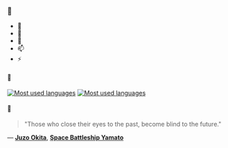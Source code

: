 ### 👋

- 🔭
- 🌱
- 💬
- 📫
- ⚡

#### 🧏

[![Most used languages](https://github-readme-stats-aynah.vercel.app/api/top-langs/?username=aynh&theme=solarized-dark&langs_count=6&layout=compact&hide_title=true)](https://github.com/anuraghazra/github-readme-stats#gh-dark-mode-only)
[![Most used languages](https://github-readme-stats-aynah.vercel.app/api/top-langs/?username=aynh&theme=solarized-light&langs_count=6&layout=compact&hide_title=true)](https://github.com/anuraghazra/github-readme-stats#gh-light-mode-only)

#### 💬

> "Those who close their eyes to the past, become blind to the future."

&mdash; [**Juzo Okita**](https://myanimelist.net/character.php?q=Juzo%20Okita&cat=character), [**Space Battleship Yamato**](https://myanimelist.net/search/all?q=Space%20Battleship%20Yamato&cat=all)
